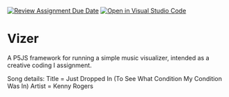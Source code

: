 [![Review Assignment Due Date](https://classroom.github.com/assets/deadline-readme-button-24ddc0f5d75046c5622901739e7c5dd533143b0c8e959d652212380cedb1ea36.svg)](https://classroom.github.com/a/g9svmU3i)
[![Open in Visual Studio Code](https://classroom.github.com/assets/open-in-vscode-718a45dd9cf7e7f842a935f5ebbe5719a5e09af4491e668f4dbf3b35d5cca122.svg)](https://classroom.github.com/online_ide?assignment_repo_id=11933830&assignment_repo_type=AssignmentRepo)
# Vizer

A P5JS framework for running a simple music visualizer, intended as a creative coding I assignment.

Song details: 
Title = Just Dropped In (To See What Condition My Condition Was In)
Artist = Kenny Rogers
